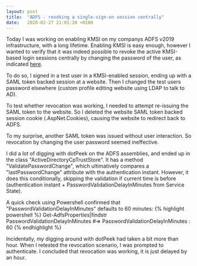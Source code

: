 ```yaml
---
layout: post
title:  "ADFS - revoking a single-sign-on session centrally"
date:   2020-02-27 21:01:20 +0100
---
```

Today I was working on enabling KMSI on my companys ADFS v2019 infrastructure, with a long lifetime. Enabling KMSI is easy enough, however I wanted to verify that it was indeed possible to revoke the active KMSI-based login sessions centrally by changing the password of the user, as indicated [here](https://docs.microsoft.com/en-us/windows-server/identity/ad-fs/operations/ad-fs-single-sign-on-settings).

To do so, I signed in a test user in a KMSI-enabled session, ending up with a SAML token backed session at a website. Then I changed the test users password elsewhere (custom profile editing website using LDAP to talk to AD). 

To test whether revocation was working, I needed to attempt re-issuing the SAML token to the website. So I deleted the website SAML token backed session cookie (.AspNet.Cookies), causing the website to redirect back to ADFS.

To my surprise, another SAML token was issued without user interaction. So revocation by changing the user password seemed ineffective.

I did a lot of digging with dotPeek on the ADFS assemblies, and ended up in the class "ActiveDirectoryCpTrustStore".
It has a method "ValidatePasswordChange", which ultimatively compares a "lastPasswordChange" attribute with the authentication instant. However, it does this conditionally, skipping the validation if current time is before (authentication instant + PasswordValidationDelayInMinutes from Service State).

A quick check using Powershell confirmed that "PasswordValidationDelayInMinutes" defaults to 60 minutes:
{% highlight powershell %}
Get-AdfsProperties|findstr PasswordValidationDelayInMinutes
#=> PasswordValidationDelayInMinutes : 60
{% endhighlight %}

Incidentally, my digging around with dotPeek had taken a bit more than hour. When I retested the revocation scenario, I was prompted to authenticate. I concluded that revocation was working, it is just delayed by an hour.
